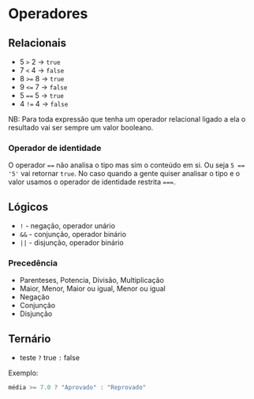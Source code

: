 # Operadores

## Relacionais

- 5 `>` 2 -> `true`
- 7 `<` 4 -> `false`
- 8 `>=` 8 -> `true`
- 9 `<=` 7 -> `false`
- 5 `==` 5 -> `true`
- 4 `!=` 4 -> `false`

NB: Para toda expressão que tenha um operador relacional ligado a ela o resultado vai ser sempre um valor booleano.

### Operador de identidade

O operador `==` não analisa o tipo mas sim o conteúdo em si. Ou seja `5 == '5'` vai retornar `true`. No caso quando a gente quiser analisar o tipo e o valor usamos o operador de identidade restrita `===`.

## Lógicos

- `!` \- negação, operador unário
- `&&` \- conjunção, operador binário
- `||` \- disjunção, operador binário

### Precedência

- Parenteses, Potencia, Divisão, Multiplicação
- Maior, Menor, Maior ou igual, Menor ou igual
- Negação
- Conjunção
- Disjunção

## Ternário

- teste `?` true `:` false

Exemplo:

```js
média >= 7.0 ? "Aprovado" : "Reprovado"
```